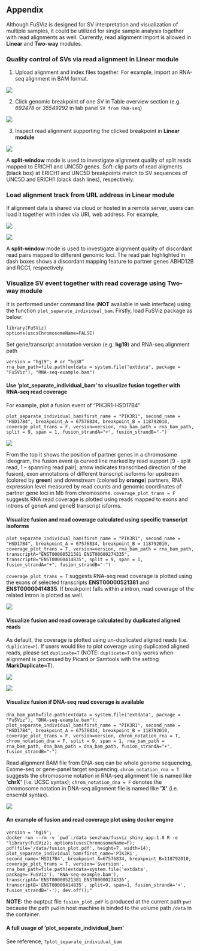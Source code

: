 ## Appendix

Although FuSViz is designed for SV interpretation and visualization of multiple samples, it could be utilized for single sample analysis together with read alignments as well. Currently, read alignment import is allowed in **Linear** and **Two-way** modules.

### Quality control of SVs via read alignment in Linear module

1. Upload alignment and index files together. For example, import an RNA-seq alignment in BAM format.

![](6.1.Load_local_alignment_track_in_Linear_module_1.png)

2. Click genomic breakpoint of one SV in Table overview section (e.g. _692478_ or _35549292_ in tab panel `SV from RNA-seq`)

![](6.1.Load_local_alignment_track_in_Linear_module_2.png)

3. Inspect read alignment supporting the clicked breakpoint in **Linear module**

![](6.1.Load_local_alignment_track_in_Linear_module_3.png)

A **split-window** mode is used to investigate alignment quality of split reads mapped to ERICH1 and UNC5D genes. Soft-clip parts of read aligments (black box) at ERICH1 and UNC5D breakpoints match to SV sequences of UNC5D and ERICH1 (black dash lines), respectively.

### Load alignment track from URL address in Linear module

If alignment data is shared via cloud or hosted in a remote server, users can load it together with index via URL web address. For example,

![](6.2.Load_alignment_track_from_URL_address.png)

![](6.1.Load_local_alignment_track_in_Linear_module_4.png)

A **split-window** mode is used to investigate alignment quality of discordant read pairs mapped to different genomic loci. The read pair highlighted in dash boxes shows a discordant mapping feature to partner genes ABHD12B and RCC1, respectively.

### Visualize SV event together with read coverage using Two-way module

It is performed under command line (**NOT** available in web interface) using the function `plot_separate_individual_bam`. Firstly, load FuSViz package as below:

	library(FuSViz)
	options(uscsChromosomeName=FALSE)

Set gene/transcript annotation version (e.g. **hg19**) and RNA-seq alignment path

	version = "hg19"; # or “hg38”
	rna_bam_path=file.path(extdata = system.file("extdata", package = "FuSViz"), "RNA-seq-example.bam")

#### Use ‘plot_separate_individual_bam’ to visualize fusion together with RNA-seq read coverage

For example, plot a fusion event of “PIK3R1-HSD17B4”

	plot_separate_individual_bam(first_name = "PIK3R1", second_name = "HSD17B4", breakpoint_A = 67576834, breakpoint_B = 118792010, coverage_plot_trans = F, version=version, rna_bam_path = rna_bam_path, split = 9, span = 1, fusion_strandA="+", fusion_strandB="-")

![](6.3.fusion_RNA-seq_1.png)

From the top it shows the position of partner genes in a chromosome ideogram, the fusion event (a curved line marked by read support [9 - split read, 1 – spanning read pair]; arrow indicates transcribed direction of the fusion), exon annotations of different transcript isoforms for upstream (colored by **green**) and downstream (colored by **orange**) partners, RNA expression level measured by read counts and genomic coordinates of partner gene loci in Mb from chromosome. `coverage_plot_trans = F` suggests RNA read coverage is plotted using reads mapped to exons and introns of geneA and geneB transcript isforms.

#### Visualize fusion and read coverage calculated using specific transcript isoforms

	plot_separate_individual_bam(first_name = "PIK3R1", second_name = "HSD17B4", breakpoint_A = 67576834, breakpoint_B = 118792010, coverage_plot_trans = T, version=version, rna_bam_path = rna_bam_path, transcriptA="ENST00000521381 ENST00000274335", transcriptB="ENST00000414835", split = 9, span = 1, fusion_strandA="+", fusion_strandB="-")

`coverage_plot_trans = T` suggests RNA-seq read coverage is plotted using the exons of selected transcripts **ENST00000521381** and **ENST00000414835**. If breakpoint falls within a intron, read coverage of the related intron is plotted as well.

![](6.3.fusion_RNA-seq_2.png)

#### Visualize fusion and read coverage calculated by duplicated aligned reads

As default, the coverage is plotted using un-duplicated aligned reads (i.e. `duplicate=F`). If users would like to plot coverage using duplicated aligned reads, please set `duplicate=T` (NOTE: `duplicate=T` only works when alignment is processed by Picard or Samtools with the setting **MarkDuplicate=T**).

![](6.3.fusion_RNA-seq_3.png)

![](6.3.fusion_RNA-seq_4.png)

#### Visualize fusion if DNA-seq read coverage is available

	dna_bam_path=file.path(extdata = system.file("extdata", package = "FuSViz"), "DNA-seq-example.bam");
	plot_separate_individual_bam(first_name = "PIK3R1", second_name = "HSD17B4", breakpoint_A = 67576834, breakpoint_B = 118792010, coverage_plot_trans = F, version=version, chrom_notation_rna = T, chrom_notation_dna = F, split = 9, span = 1, rna_bam_path = rna_bam_path, dna_bam_path = dna_bam_path, fusion_strandA="+", fusion_strandB="-")

Read alignment BAM file from DNA-seq can be whole genome sequencing, Exome-seq or gene-panel target sequencing. `chrom_notation_rna = T` suggests the chromosome notation in RNA-seq alignment file is named like **'chrX'** (i.e. UCSC syntax); `chrom_notation_dna = F` denotes the chromosome notation in DNA-seq alignment file is named like **'X'** (i.e. ensembl syntax).

![](6.3.fusion_RNA-seq_DNA-seq_5.png)

#### An example of fusion and read coverage plot using docker engine

	version = 'hg19';
	docker run --rm -v `pwd`:/data senzhao/fusviz_shiny_app:1.0 R -e "library(FuSViz); options(uscsChromosomeName=F); pdf(file='/data/fusion_plot.pdf', height=7, width=14); plot_separate_individual_bam(first_name='PIK3R1', second_name='HSD17B4', breakpoint_A=67576834, breakpoint_B=118792010, coverage_plot_trans = T, version='$version', rna_bam_path=file.path(extdata=system.file('extdata', package='FuSViz'), 'RNA-seq-example.bam'), transcriptA='ENST00000521381 ENST00000274335', transcriptB='ENST00000414835', split=9, span=1, fusion_strandA='+', fusion_strandB='-'); dev.off();"

**NOTE:** the ouptput file `fusion_plot.pdf` is produced at the current path `pwd` because the path `pwd` in host machine is binded to the volume path `/data` in the container.

#### A full usage of ‘plot_separate_individual_bam’

See reference, `?plot_separate_individual_bam`

